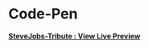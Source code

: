 # Code-Pen
**[SteveJobs-Tribute : View Live Preview](https://amanovishnu.github.io/Code-Pen-Projects/Steve-Jobs-Tribute/index.html)**
